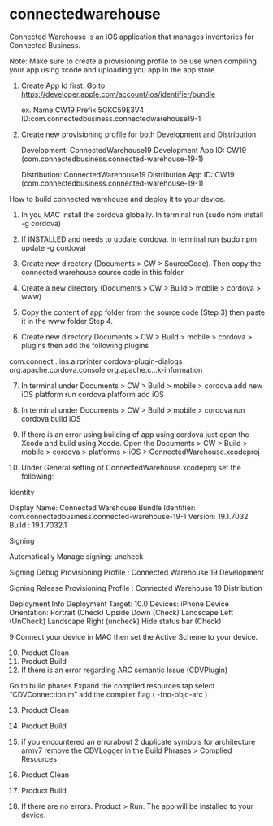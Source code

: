 # connectedwarehouse
Connected Warehouse is an iOS application that manages inventories for Connected Business.


Note: Make sure to create a provisioning profile to be use when compiling your app using xcode and uploading you app in the app store.

1. Create App Id first. Go to https://developer.apple.com/account/ios/identifier/bundle

   ex. Name:CW19
       Prefix:5GKC59E3V4
       ID:com.connectedbusiness.connectedwarehouse19-1
 
2. Create new provisioning profile for both Development and Distribution

     Development: ConnectedWarehouse19 Development 
     App ID: CW19 (com.connectedbusiness.connected-warehouse-19-1)

     Distribution: ConnectedWarehouse19 Distribution
     App ID: CW19 (com.connectedbusiness.connected-warehouse-19-1)
     

How to build connected warehouse and deploy it to your device.


1. In you MAC install the cordova globally. In terminal run (sudo npm install -g cordova)

2. If INSTALLED and needs to update cordova. In terminal run  (sudo npm update -g cordova)

3. Create new directory (Documents > CW > SourceCode). Then copy the connected warehouse source code in this folder.

4. Create a new directory (Documents > CW > Build > mobile > cordova > www)

5. Copy the content of app folder from the source code (Step 3) then paste it in the  www folder Step 4.

6.  Create new directory Documents > CW > Build > mobile > cordova > plugins then add the following plugins

com.connect…ins.airprinter
cordova-plugin-dialogs
org.apache.cordova.console
org.apache.c…k-information

7. In terminal under Documents > CW > Build > mobile > cordova  add new iOS platform run cordova platform add iOS

8. In terminal under Documents > CW > Build > mobile > cordova run cordova build iOS

9. If there is an error using building of app using cordova just open the Xcode and build using Xcode. Open the Documents > CW > Build > mobile > cordova > platforms > iOS > ConnectedWarehouse.xcodeproj

10. Under General setting of ConnectedWarehouse.xcodeproj set the following:

Identity

Display Name: Connected Warehouse
Bundle Identifier: com.connectedbusiness.connected-warehouse-19-1
Version: 19.1.7032
Build  : 19.1.7032.1

Signing

Automatically Manage signing:  uncheck

Signing Debug
Provisioning Profile : Connected Warehouse 19 Development

Signing Release
Provisioning Profile : Connected Warehouse 19 Distribution

Deployment Info
Deployment Target: 10.0
Devices: iPhone
Device Orientation: Portrait (Check)
                    Upside Down (Check)
                    Landscape Left (UnCheck)
				  Landscape Right (uncheck)
                    Hide status bar (Check)

9 Connect your device in MAC then set the Active Scheme to your device.

10. Product Clean 
11. Product Build 
12. If there is an error regarding ARC semantic Issue (CDVPlugin)

Go to build phases
Expand the compiled resources tap
select “CDVConnection.m”
add the compiler flag ( -fno-objc-arc )

13. Product Clean 
14. Product Build 


15. if you encountered an errorabout 2 duplicate symbols for architecture armv7 remove the CDVLogger in the Build Phrases > Complied Resources

16. Product Clean 
17. Product Build 

18. If there are no errors. Product > Run. The app will be installed to your device.
